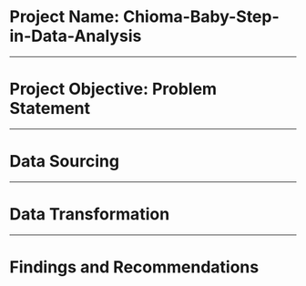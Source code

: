 # Project Name: Chioma-Baby-Step-in-Data-Analysis

----
# Project Objective: Problem Statement 



----
# Data Sourcing 



-------
# Data Transformation



--------
# Findings and Recommendations 
